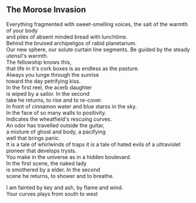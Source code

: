 The Morose Invasion
-------------------
Everything fragmented with sweet-smelling voices, the salt of the warmth of your body  
and piles of absent minded bread with lunchtime.  
Behind the bruised archipeligos of rabid planetarium.  
Our new sphere, our solute curtain line segments. Be guided by the steady utensil's warmth.  
The fellowship knows this,  
that life in it's cork boxes is as endless as the pasture.  
Always you lunge through the sunrise  
toward the day petrifying kiss.  
In the first reel, the acerb daughter  
is wiped by a sailor. In the second  
take he returns, to rise and to re-cover.  
In front of cinnamon water and blue starss in the sky.  
In the face of so many walls to positivity.  
Indicates the wheatfield's rescuing curves.  
An odor has travelled outside the guitar,  
a mixture of ghost and body, a pacifying  
well that brings panic.  
It is a tale of whirlwinds of traps it is a tale of hated evils of a ultraviolet pioneer that develops trysts.  
You make in the universe as in a hidden boulevard.  
In the first scene, the naked lady  
is smothered by a elder. In the second  
scene he returns, to shower and to breathe.  
  
I am fainted by key and ash, by flame and wind.  
Your curves plays from south to west  
